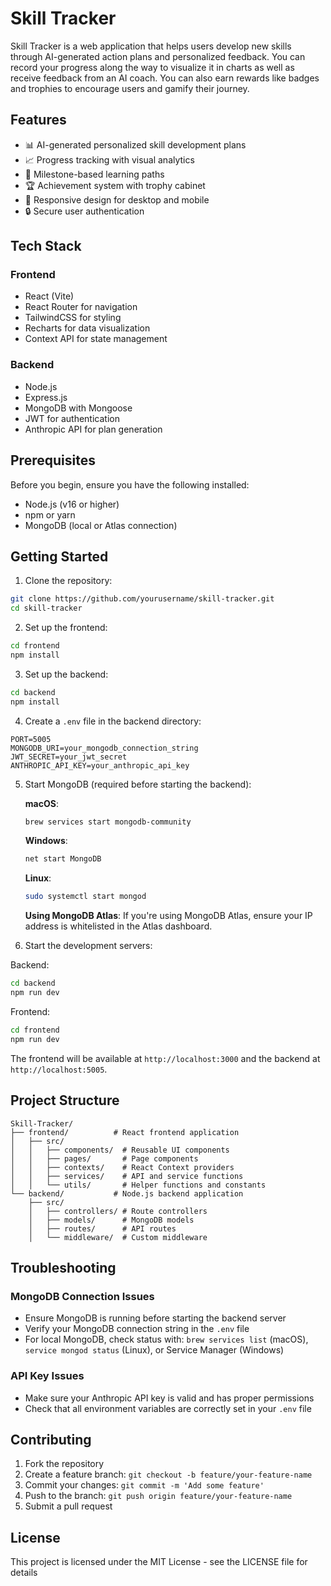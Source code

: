 # Skill Tracker

Skill Tracker is a web application that helps users develop new skills through AI-generated action plans and personalized feedback. You can record your progress along the way to visualize it in charts as well as receive feedback from an AI coach. You can also earn rewards like badges and trophies to encourage users and gamify their journey.

## Features

- 📊 AI-generated personalized skill development plans
- 📈 Progress tracking with visual analytics
- 🎯 Milestone-based learning paths
- 🏆 Achievement system with trophy cabinet
- 📱 Responsive design for desktop and mobile
- 🔒 Secure user authentication

## Tech Stack

### Frontend
- React (Vite)
- React Router for navigation
- TailwindCSS for styling
- Recharts for data visualization
- Context API for state management

### Backend
- Node.js
- Express.js
- MongoDB with Mongoose
- JWT for authentication
- Anthropic API for plan generation

## Prerequisites

Before you begin, ensure you have the following installed:
- Node.js (v16 or higher)
- npm or yarn
- MongoDB (local or Atlas connection)

## Getting Started

1. Clone the repository:
```bash
git clone https://github.com/yourusername/skill-tracker.git
cd skill-tracker
```

2. Set up the frontend:
```bash
cd frontend
npm install
```

3. Set up the backend:
```bash
cd backend
npm install
```

4. Create a `.env` file in the backend directory:
```env
PORT=5005
MONGODB_URI=your_mongodb_connection_string
JWT_SECRET=your_jwt_secret
ANTHROPIC_API_KEY=your_anthropic_api_key
```

5. Start MongoDB (required before starting the backend):

   **macOS**:
   ```bash
   brew services start mongodb-community
   ```

   **Windows**:
   ```bash
   net start MongoDB
   ```

   **Linux**:
   ```bash
   sudo systemctl start mongod
   ```

   **Using MongoDB Atlas**:
   If you're using MongoDB Atlas, ensure your IP address is whitelisted in the Atlas dashboard.

6. Start the development servers:

Backend:
```bash
cd backend
npm run dev
```

Frontend:
```bash
cd frontend
npm run dev
```

The frontend will be available at `http://localhost:3000` and the backend at `http://localhost:5005`.

## Project Structure

```
Skill-Tracker/
├── frontend/          # React frontend application
│   ├── src/
│   │   ├── components/  # Reusable UI components
│   │   ├── pages/       # Page components
│   │   ├── contexts/    # React Context providers
│   │   ├── services/    # API and service functions
│   │   └── utils/       # Helper functions and constants
└── backend/           # Node.js backend application
    ├── src/
    │   ├── controllers/ # Route controllers
    │   ├── models/      # MongoDB models
    │   ├── routes/      # API routes
    │   └── middleware/  # Custom middleware
```

## Troubleshooting

### MongoDB Connection Issues
- Ensure MongoDB is running before starting the backend server
- Verify your MongoDB connection string in the `.env` file
- For local MongoDB, check status with: `brew services list` (macOS), `service mongod status` (Linux), or Service Manager (Windows)

### API Key Issues
- Make sure your Anthropic API key is valid and has proper permissions
- Check that all environment variables are correctly set in your `.env` file

## Contributing

1. Fork the repository
2. Create a feature branch: `git checkout -b feature/your-feature-name`
3. Commit your changes: `git commit -m 'Add some feature'`
4. Push to the branch: `git push origin feature/your-feature-name`
5. Submit a pull request

## License

This project is licensed under the MIT License - see the LICENSE file for details
